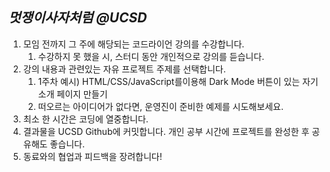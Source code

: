 *멋쟁이사자처럼 @UCSD*
---
1. 모임 전까지 그 주에 해당되는 코드라이언 강의를 수강합니다.
    1. 수강하지 못 했을 시, 스터디 동안 개인적으로 강의를 듣습니다.
2. 강의 내용과 관련있는 자유 프로젝트 주제를 선택합니다. 
    1. 1주차 예시) HTML/CSS/JavaScript를이용해 Dark Mode 버튼이 있는 자기소개 페이지 만들기
    2. 떠오르는 아이디어가 없다면, 운영진이 준비한 예제를 시도해보세요.
3. 최소 한 시간은 코딩에 열중합니다. 
4. 결과물을 UCSD Github에 커밋합니다. 개인 공부 시간에 프로젝트를 완성한 후 공유해도 좋습니다.
5. 동료와의 협업과 피드백을 장려합니다!
